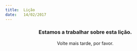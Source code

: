 ```yaml
---
title:  Lição
date:   14/02/2017
---
```


### <center>Estamos a trabalhar sobre esta lição.</center>
<center>Volte mais tarde, por favor.</center>
